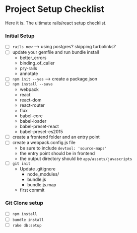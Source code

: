 # Project Setup Checklist
Here it is. The ultimate rails/react setup checklist.

### Initial Setup

* [ ] `rails new` --> using postgres? skipping turbolinks?
* [ ] update your gemfile and run bundle install
  * better_errors
  * binding_of_caller
  * pry-rails
  * annotate
* [ ] `npm init --yes` --> create a package.json
* [ ] `npm install --save`
  * webpack
  * react
  * react-dom
  * react-router
  * flux
  * babel-core
  * babel-loader
  * babel-preset-react
  * babel-preset-es2015
* [ ] create a frontend folder and an entry point
* [ ] create a webpack.config.js file
  * be sure to include `devtool: 'source-maps'`
  * the entry point should be in frontend
  * the output directory should be `app/assets/javascripts`
* [ ] `git init`
  * Update .gitignore
    * node_modules/
    * bundle.js
    * bundle.js.map
  * first commit

### Git Clone setup

* [ ] `npm install`
* [ ] `bundle install`
* [ ] `rake db:setup`
